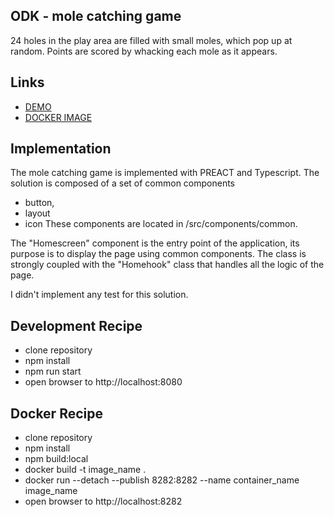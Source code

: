## ODK - mole catching game
24 holes in the play area are filled with small moles, which pop up at random. Points are scored by whacking each mole as it appears.

## Links
* [DEMO](https://kimchistudio.tech/ODK)
* [DOCKER IMAGE](https://hub.docker.com/repository/docker/kimchiboy/odk)

## Implementation
The mole catching game is implemented with PREACT and Typescript.
The solution is composed of a set of common components 
* button, 
* layout 
* icon
These components are located in /src/components/common.

The "Homescreen" component is the entry point of the application, its purpose is to display the page using common components. The class is strongly coupled with the "Homehook" class that handles all the logic of the page.

I didn't implement any test for this solution.

## Development Recipe
* clone repository
* npm install
* npm run start
* open browser to http://localhost:8080

## Docker Recipe
* clone repository
* npm install
* npm build:local
* docker build -t image_name .
* docker run --detach --publish 8282:8282 --name container_name image_name
* open browser to http://localhost:8282

